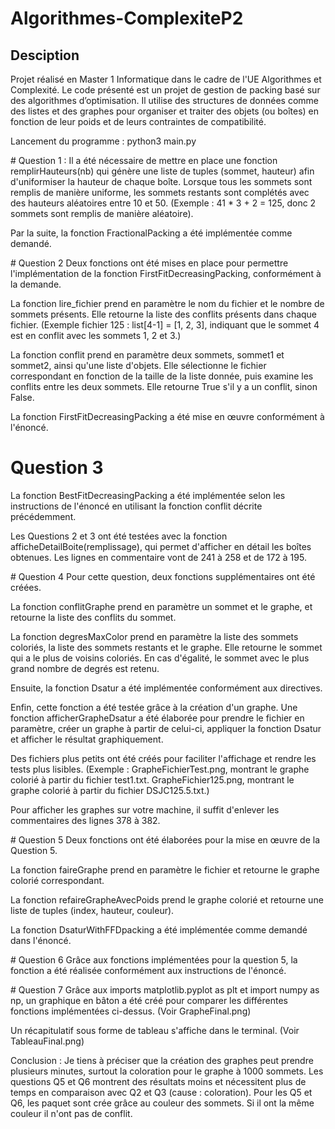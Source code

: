 # Algorithmes-ComplexiteP2

## Desciption 
Projet réalisé en Master 1 Informatique dans le cadre de l'UE Algorithmes et Complexité.
Le code présenté est un projet de gestion de packing basé sur des algorithmes d’optimisation. Il utilise des structures de données comme des listes et des graphes pour organiser et traiter des objets (ou boîtes) en fonction de leur poids et de leurs contraintes de compatibilité.


Lancement du programme :
python3 main.py 


# Question 1 : 
Il a été nécessaire de mettre en place une fonction remplirHauteurs(nb) qui génère une liste de tuples (sommet, hauteur) afin d'uniformiser la hauteur de chaque boîte. Lorsque tous les sommets sont remplis de manière uniforme, les sommets restants sont complétés avec des hauteurs aléatoires entre 10 et 50. (Exemple : 41 * 3 + 2 = 125, donc 2 sommets sont remplis de manière aléatoire).

Par la suite, la fonction FractionalPacking a été implémentée comme demandé.

# Question 2 
Deux fonctions ont été mises en place pour permettre l'implémentation de la fonction FirstFitDecreasingPacking, conformément à la demande.

La fonction lire_fichier prend en paramètre le nom du fichier et le nombre de sommets présents. Elle retourne la liste des conflits présents dans chaque fichier. (Exemple fichier 125 : list[4-1] = [1, 2, 3], indiquant que le sommet 4 est en conflit avec les sommets 1, 2 et 3.)

La fonction conflit prend en paramètre deux sommets, sommet1 et sommet2, ainsi qu'une liste d'objets. Elle sélectionne le fichier correspondant en fonction de la taille de la liste donnée, puis examine les conflits entre les deux sommets. Elle retourne True s'il y a un conflit, sinon False.

La fonction FirstFitDecreasingPacking a été mise en œuvre conformément à l'énoncé.

# Question 3 
La fonction BestFitDecreasingPacking a été implémentée selon les instructions de l'énoncé en utilisant la fonction conflit décrite précédemment.

Les Questions 2 et 3 ont été testées avec la fonction afficheDetailBoite(remplissage), qui permet d'afficher en détail les boîtes obtenues. Les lignes en commentaire vont de 241 à 258 et de 172 à 195.

# Question 4 
Pour cette question, deux fonctions supplémentaires ont été créées.

La fonction conflitGraphe prend en paramètre un sommet et le graphe, et retourne la liste des conflits du sommet.

La fonction degresMaxColor prend en paramètre la liste des sommets coloriés, la liste des sommets restants et le graphe. Elle retourne le sommet qui a le plus de voisins coloriés. En cas d'égalité, le sommet avec le plus grand nombre de degrés est retenu.

Ensuite, la fonction Dsatur a été implémentée conformément aux directives.

Enfin, cette fonction a été testée grâce à la création d'un graphe. Une fonction afficherGrapheDsatur a été élaborée pour prendre le fichier en paramètre, créer un graphe à partir de celui-ci, appliquer la fonction Dsatur et afficher le résultat graphiquement.

Des fichiers plus petits ont été créés pour faciliter l'affichage et rendre les tests plus lisibles. (Exemple : GrapheFichierTest.png, montrant le graphe colorié à partir du fichier test1.txt. GrapheFichier125.png, montrant le graphe colorié à partir du fichier DSJC125.5.txt.)

Pour afficher les graphes sur votre machine, il suffit d'enlever les commentaires des lignes 378 à 382.

# Question 5 
Deux fonctions ont été élaborées pour la mise en œuvre de la Question 5.

La fonction faireGraphe prend en paramètre le fichier et retourne le graphe colorié correspondant.

La fonction refaireGrapheAvecPoids prend le graphe colorié et retourne une liste de tuples (index, hauteur, couleur).

La fonction DsaturWithFFDpacking a été implémentée comme demandé dans l'énoncé.

# Question 6 
Grâce aux fonctions implémentées pour la question 5, la fonction a été réalisée conformément aux instructions de l'énoncé.

# Question 7
Grâce aux imports matplotlib.pyplot as plt et import numpy as np, un graphique en bâton a été créé pour comparer les différentes fonctions implémentées ci-dessus. (Voir GrapheFinal.png)

Un récapitulatif sous forme de tableau s'affiche dans le terminal. (Voir TableauFinal.png)


Conclusion :
Je tiens à préciser que la création des graphes peut prendre plusieurs minutes, surtout la coloration pour le graphe à 1000 sommets. Les questions Q5 et Q6 montrent des résultats moins et nécessitent plus de temps en comparaison avec Q2 et Q3 (cause : coloration). Pour les Q5 et Q6, les paquet sont crée grâce au couleur des sommets. Si il ont la même couleur il n'ont pas de conflit.


